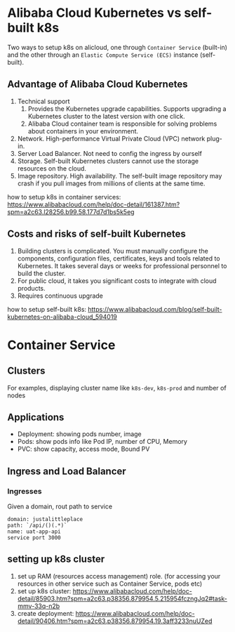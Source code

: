# Alibaba Cloud Kubernetes vs self-built  k8s

Two ways to setup k8s on alicloud, one through `Container Service` (built-in) and the other through an `Elastic Compute Service (ECS)` instance (self-built). 

## Advantage of Alibaba Cloud Kubernetes
1. Technical support	
    1. Provides the Kubernetes upgrade capabilities. Supports upgrading a Kubernetes cluster to the latest version with one click.
    2. Alibaba Cloud container team is responsible for solving problems about containers in your environment.
1. Network. High-performance Virtual Private Cloud (VPC) network plug-in.
2. Server Load Balancer. Not need to config the ingress by ourself
3. Storage. Self-built Kubernetes clusters cannot use the storage resources on the cloud.
4. Image repository. High availability. The self-built image repository may crash if you pull images from millions of clients at the same time.

how to setup k8s in container services: https://www.alibabacloud.com/help/doc-detail/161387.htm?spm=a2c63.l28256.b99.58.177d7d1bs5k5eg

## Costs and risks of self-built Kubernetes
1. Building clusters is complicated. You must manually configure the components, configuration files, certificates, keys and tools related to Kubernetes. It takes several days or weeks for professional personnel to build the cluster.
2. For public cloud, it takes you significant costs to integrate with cloud products.
3. Requires continuous upgrade

how to setup self-built k8s: https://www.alibabacloud.com/blog/self-built-kubernetes-on-alibaba-cloud_594019

# Container Service

## Clusters
For examples, displaying cluster name like `k8s-dev`, `k8s-prod` and number of nodes

## Applications
- Deployment: showing pods number, image
- Pods: show pods info like Pod IP, number of CPU, Memory
- PVC: show capacity, access mode, Bound PV

## Ingress and Load Balancer
### Ingresses
Given a domain, rout path to service
```
domain: justalittleplace 
path: `/api/()(.*)` 
name: uat-app-api
service port 3000
```

## setting up k8s cluster
1. set up RAM (resources access management) role.  (for accessing your resources in other service such as Container Service, pods etc)
2. set up k8s cluster: https://www.alibabacloud.com/help/doc-detail/85903.htm?spm=a2c63.p38356.879954.5.215954fczngJq2#task-mmv-33q-n2b
3. create deployment: https://www.alibabacloud.com/help/doc-detail/90406.htm?spm=a2c63.p38356.879954.19.3aff3233nuUZed
